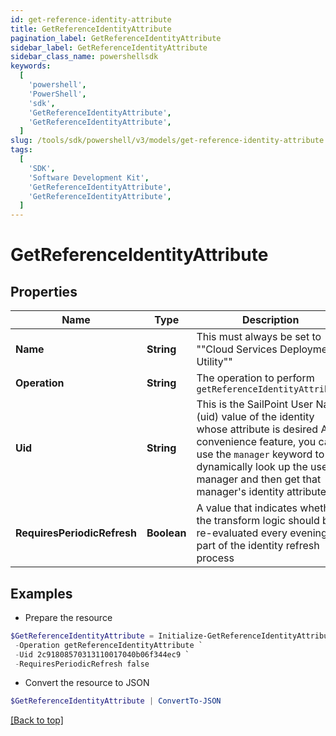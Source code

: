 ```yaml
---
id: get-reference-identity-attribute
title: GetReferenceIdentityAttribute
pagination_label: GetReferenceIdentityAttribute
sidebar_label: GetReferenceIdentityAttribute
sidebar_class_name: powershellsdk
keywords:
  [
    'powershell',
    'PowerShell',
    'sdk',
    'GetReferenceIdentityAttribute',
    'GetReferenceIdentityAttribute',
  ]
slug: /tools/sdk/powershell/v3/models/get-reference-identity-attribute
tags:
  [
    'SDK',
    'Software Development Kit',
    'GetReferenceIdentityAttribute',
    'GetReferenceIdentityAttribute',
  ]
---
```


# GetReferenceIdentityAttribute

## Properties

| Name | Type | Description | Notes |
| --- | --- | --- | --- |
| **Name** | **String** | This must always be set to ""Cloud Services Deployment Utility"" | [required] |
| **Operation** | **String** | The operation to perform `getReferenceIdentityAttribute` | [required] |
| **Uid** | **String** | This is the SailPoint User Name (uid) value of the identity whose attribute is desired As a convenience feature, you can use the `manager` keyword to dynamically look up the user's manager and then get that manager's identity attribute. | [required] |
| **RequiresPeriodicRefresh** | **Boolean** | A value that indicates whether the transform logic should be re-evaluated every evening as part of the identity refresh process | [optional] |

## Examples

- Prepare the resource

```powershell
$GetReferenceIdentityAttribute = Initialize-GetReferenceIdentityAttribute  -Name Cloud Services Deployment Utility `
 -Operation getReferenceIdentityAttribute `
 -Uid 2c91808570313110017040b06f344ec9 `
 -RequiresPeriodicRefresh false
```

- Convert the resource to JSON

```powershell
$GetReferenceIdentityAttribute | ConvertTo-JSON
```

[[Back to top]](#)
